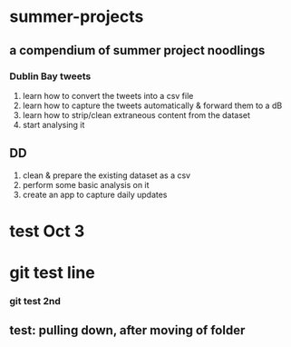 # summer-projects
## a compendium of summer project noodlings

### Dublin Bay tweets
1. learn how to convert the tweets into a csv file
2. learn how to capture the tweets automatically & forward them to a dB
3. learn how to strip/clean extraneous content from the dataset
4. start analysing it

## DD 
1. clean & prepare the existing dataset as a csv
2. perform some basic analysis on it
3. create an app to capture daily updates

# test Oct 3
# git test line

### git test 2nd
## test: pulling down, after moving of folder
